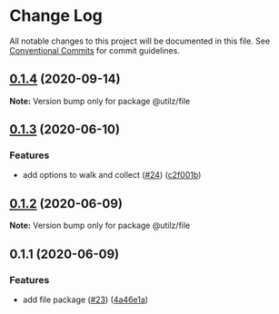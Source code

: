 # Change Log

All notable changes to this project will be documented in this file.
See [Conventional Commits](https://conventionalcommits.org) for commit guidelines.

## [0.1.4](https://github.com/devdigital/utilz/compare/@utilz/file@0.1.3...@utilz/file@0.1.4) (2020-09-14)

**Note:** Version bump only for package @utilz/file





## [0.1.3](https://github.com/devdigital/utilz/compare/@utilz/file@0.1.2...@utilz/file@0.1.3) (2020-06-10)


### Features

* add options to walk and collect ([#24](https://github.com/devdigital/utilz/issues/24)) ([c2f001b](https://github.com/devdigital/utilz/commit/c2f001b3df2ae2bd54869f1d5377a05be5855785))





## [0.1.2](https://github.com/devdigital/utilz/compare/@utilz/file@0.1.1...@utilz/file@0.1.2) (2020-06-09)

**Note:** Version bump only for package @utilz/file





## 0.1.1 (2020-06-09)


### Features

* add file package ([#23](https://github.com/devdigital/utilz/issues/23)) ([4a46e1a](https://github.com/devdigital/utilz/commit/4a46e1a3628e25667cc5c765ce7b982c61426093))
